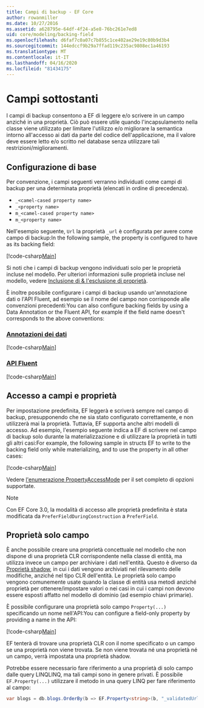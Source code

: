 ```yaml
---
title: Campi di backup - EF Core
author: rowanmiller
ms.date: 10/27/2016
ms.assetid: a628795e-64df-4f24-a5e8-76bc261e7ed8
uid: core/modeling/backing-field
ms.openlocfilehash: d6faf7c0a07c7b855c1ce402ae29e19c80b9d3b4
ms.sourcegitcommit: 144edccf9b29a7ffad119c235ac9808ec1a46193
ms.translationtype: MT
ms.contentlocale: it-IT
ms.lasthandoff: 04/16/2020
ms.locfileid: "81434175"
---
```

# <a name="backing-fields"></a>Campi sottostanti

I campi di backup consentono a EF di leggere e/o scrivere in un campo anziché in una proprietà. Ciò può essere utile quando l'incapsulamento nella classe viene utilizzato per limitare l'utilizzo e/o migliorare la semantica intorno all'accesso ai dati da parte del codice dell'applicazione, ma il valore deve essere letto e/o scritto nel database senza utilizzare tali restrizioni/miglioramenti.

## <a name="basic-configuration"></a>Configurazione di base

Per convenzione, i campi seguenti verranno individuati come campi di backup per una determinata proprietà (elencati in ordine di precedenza). 

* `_<camel-cased property name>`
* `_<property name>`
* `m_<camel-cased property name>`
* `m_<property name>`

Nell'esempio seguente, `Url` la proprietà `_url` è configurata per avere come campo di backup:In the following sample, the property is configured to have as its backing field:

[!code-csharp[Main](../../../samples/core/Modeling/Conventions/BackingField.cs#Sample)]

Si noti che i campi di backup vengono individuati solo per le proprietà incluse nel modello. Per ulteriori informazioni sulle proprietà incluse nel modello, vedere [Inclusione di & l'esclusione di proprietà](included-properties.md).

È inoltre possibile configurare i campi di backup usando un'annotazione dati o l'API Fluent, ad esempio se il nome del campo non corrisponde alle convenzioni precedenti:You can also configure backing fields by using a Data Annotation or the Fluent API, for example if the field name doesn't corresponds to the above conventions:

### <a name="data-annotations"></a>[Annotazioni dei dati](#tab/data-annotations)

[!code-csharp[Main](../../../samples/core/Modeling/DataAnnotations/BackingField.cs?name=BackingField&highlight=7)]

### <a name="fluent-api"></a>[API Fluent](#tab/fluent-api)

[!code-csharp[Main](../../../samples/core/Modeling/FluentAPI/BackingField.cs?name=BackingField&highlight=5)]

## <a name="field-and-property-access"></a>Accesso a campi e proprietà

Per impostazione predefinita, EF leggerà e scriverà sempre nel campo di backup, presupponendo che ne sia stato configurato correttamente, e non utilizzerà mai la proprietà. Tuttavia, EF supporta anche altri modelli di accesso. Ad esempio, l'esempio seguente indica a EF di scrivere nel campo di backup solo durante la materializzazione e di utilizzare la proprietà in tutti gli altri casi:For example, the following sample in structs EF to write to the backing field only while materializing, and to use the property in all other cases:

[!code-csharp[Main](../../../samples/core/Modeling/FluentAPI/BackingFieldAccessMode.cs?name=BackingFieldAccessMode&highlight=6)]

Vedere [l'enumerazione PropertyAccessMode](https://docs.microsoft.com/dotnet/api/microsoft.entityframeworkcore.propertyaccessmode) per il set completo di opzioni supportate.

> [!NOTE]
> Con EF Core 3.0, la modalità di accesso alle proprietà predefinita è stata modificata da `PreferFieldDuringConstruction` a `PreferField`.

## <a name="field-only-properties"></a>Proprietà solo campo

È anche possibile creare una proprietà concettuale nel modello che non dispone di una proprietà CLR corrispondente nella classe di entità, ma utilizza invece un campo per archiviare i dati nell'entità. Questo è diverso da [Proprietà shadow](shadow-properties.md), in cui i dati vengono archiviati nel rilevamento delle modifiche, anziché nel tipo CLR dell'entità. Le proprietà solo campo vengono comunemente usate quando la classe di entità usa metodi anziché proprietà per ottenere/impostare valori o nei casi in cui i campi non devono essere esposti affatto nel modello di dominio (ad esempio chiavi primarie).

È possibile configurare una proprietà solo campo `Property(...)` specificando un nome nell'API:You can configure a field-only property by providing a name in the API:

[!code-csharp[Main](../../../samples/core/Modeling/FluentAPI/BackingFieldNoProperty.cs#Sample)]

EF tenterà di trovare una proprietà CLR con il nome specificato o un campo se una proprietà non viene trovata. Se non viene trovata né una proprietà né un campo, verrà impostata una proprietà shadow.

Potrebbe essere necessario fare riferimento a una proprietà di solo campo dalle query LINQLINQ, ma tali campi sono in genere privati. È possibile `EF.Property(...)` utilizzare il metodo in una query LINQ per fare riferimento al campo:

``` csharp
var blogs = db.blogs.OrderBy(b => EF.Property<string>(b, "_validatedUrl"));
```
